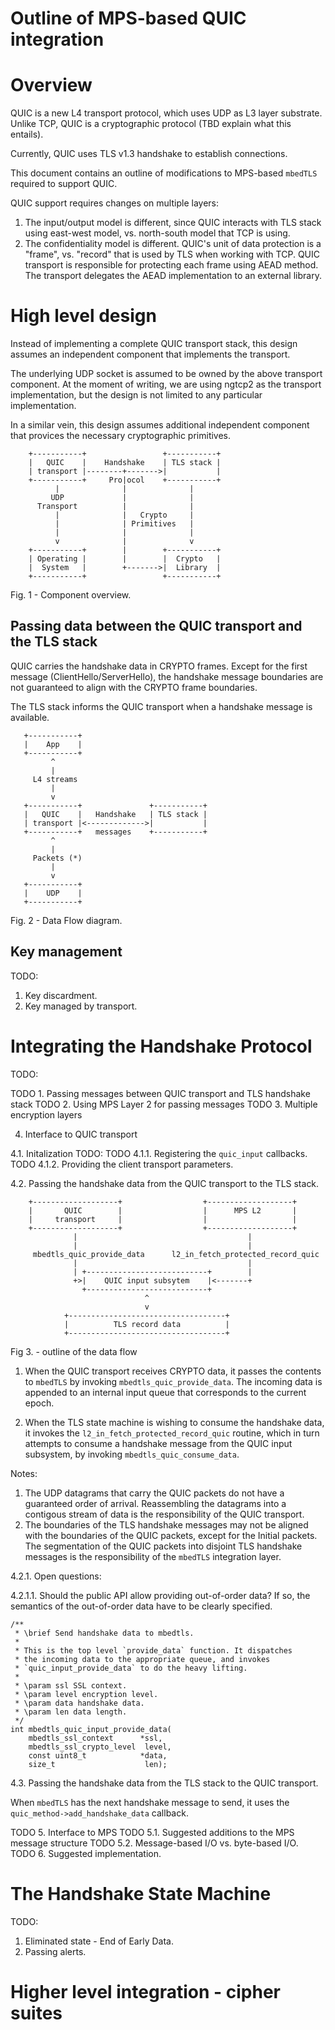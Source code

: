 # Outline of MPS-based QUIC integration 

# Overview 

QUIC is a new L4 transport protocol, which uses UDP as L3 layer substrate.
Unlike TCP, QUIC is a cryptographic protocol (TBD explain what this entails).

Currently, QUIC uses TLS v1.3 handshake to establish connections.

This document contains an outline of modifications to MPS-based `mbedTLS` required
to support QUIC.

QUIC support requires changes on multiple layers:

1. The input/output model is different, since QUIC interacts with TLS stack
   using east-west model, vs. north-south model that TCP is using.
2. The confidentiality model is different. QUIC's unit of data protection is a
   "frame", vs. "record" that is used by TLS when working with TCP. QUIC
   transport is responsible for protecting each frame using AEAD method. The
   transport delegates the AEAD implementation to an external library.

# High level design

Instead of implementing a complete QUIC transport stack, this design assumes an
independent component that implements the transport. 

The underlying UDP socket is assumed to be owned by the above transport
component. At the moment of writing, we are using ngtcp2 as the transport
implementation, but the design is not limited to any particular implementation. 

In a similar vein, this design assumes additional independent component that
provices the necessary cryptographic primitives.
                                                
```                                            
    +-----------+                 +-----------+
    |   QUIC    |    Handshake    | TLS stack |
    | transport |--------+------->|           |
    +-----------+     Pro|ocol    +-----------+
          |              |              |      
         UDP             |              |      
      Transport          |              |      
          |              |   Crypto     |      
          |              | Primitives   |      
          |              |              |      
          v              |              v      
    +-----------+        |        +-----------+
    | Operating |        |        |  Crypto   |
    |  System   |        +------->|  Library  |
    +-----------+                 +-----------+
```                                            
Fig. 1 - Component overview.


## Passing data between the QUIC transport and the TLS stack

QUIC carries the handshake data in CRYPTO frames. Except for the first message
(ClientHello/ServerHello), the handshake message boundaries are not guaranteed
to align with the CRYPTO frame boundaries.


The TLS stack informs the QUIC transport when a handshake message is available.

```
   +-----------+                              
   |    App    |                              
   +-----------+                              
         ^                                    
         |                                    
     L4 streams                                
         |                                    
         v                                    
   +-----------+               +-----------+
   |   QUIC    |   Handshake   | TLS stack |
   | transport |<------------->|           |
   +-----------+   messages    +-----------+
         ^                                    
         |                                    
     Packets (*)                              
         |                                    
         v                                    
   +-----------+                              
   |    UDP    |                              
   +-----------+

```
Fig. 2 - Data Flow diagram.


## Key management 

TODO:

1. Key discardment.
2. Key managed by transport.

# Integrating the Handshake Protocol

TODO:

TODO 1. Passing messages between QUIC transport and TLS handshake stack 
TODO 2. Using MPS Layer 2  for passing messages 
TODO 3. Multiple encryption layers

4. Interface to QUIC transport

4.1. Initalization 
TODO:
TODO 4.1.1. Registering the `quic_input` callbacks.
TODO 4.1.2. Providing the client transport parameters.

4.2. Passing the handshake data from the QUIC transport to the TLS stack.


```
    +-------------------+                  +-------------------+      
    |       QUIC        |                  |      MPS L2       |      
    |     transport     |                  |                   |      
    +-------------------+                  +-------------------+      
              |                                      |                
              |                                      |                
     mbedtls_quic_provide_data      l2_in_fetch_protected_record_quic 
              |                                      |                
              | +---------------------------+        |                
              +>|    QUIC input subsytem    |<-------+                
                +---------------------------+                         
                              ^                                       
                              v                                       
            +-----------------------------------+                     
            |          TLS record data          |                     
            +-----------------------------------+
```

Fig 3. - outline of the data flow


1. When the QUIC transport receives CRYPTO data, it passes the contents to
   `mbedTLS` by invoking `mbedtls_quic_provide_data`. The incoming data 
   is appended to an internal input queue that corresponds to the current epoch.

2. When the TLS state machine is wishing to consume the handshake data,
   it invokes the `l2_in_fetch_protected_record_quic` routine, which in turn
   attempts to consume a handshake message from the QUIC input subsystem, 
   by invoking `mbedtls_quic_consume_data`. 

Notes:
1. The UDP datagrams that carry the QUIC packets do not have a guaranteed
   order of arrival. Reassembling the datagrams into a contigous stream of data
   is the responsibility of the QUIC transport.
2. The boundaries of the TLS handshake messages may not be aligned with the 
   boundaries of the QUIC packets, except for the Initial packets. 
   The segmentation of the QUIC packets into disjoint TLS handshake messages is
   the responsibility of the `mbedTLS` integration layer.


4.2.1. Open questions:

4.2.1.1. Should the public API allow providing out-of-order data? If so, the
   semantics of the out-of-order data have to be clearly specified.

```
/**
 * \brief Send handshake data to mbedtls.
 *
 * This is the top level `provide_data` function. It dispatches
 * the incoming data to the appropriate queue, and invokes
 * `quic_input_provide_data` to do the heavy lifting.
 *
 * \param ssl SSL context.
 * \param level encryption level.
 * \param data handshake data.
 * \param len data length.
 */
int mbedtls_quic_input_provide_data(
    mbedtls_ssl_context      *ssl,
    mbedtls_ssl_crypto_level  level,
    const uint8_t            *data,
    size_t                    len);
```

4.3. Passing the handshake data from the TLS stack to the QUIC transport.

When `mbedTLS` has the next handshake message to send, it uses the
`quic_method->add_handshake_data` callback.

TODO 5. Interface to MPS
TODO 5.1. Suggested additions to the MPS message structure
TODO 5.2. Message-based I/O vs. byte-based I/O.
TODO 6. Suggested implementation.


# The Handshake State Machine

TODO:
1. Eliminated state - End of Early Data.
2. Passing alerts.

# Higher level integration - cipher suites 
